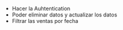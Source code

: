 - Hacer la Auhtentication
- Poder eliminar datos y actualizar los datos
- Filtrar las ventas por fecha